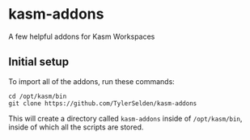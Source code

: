 # kasm-addons
A few helpful addons for Kasm Workspaces

## Initial setup

To import all of the addons, run these commands:

```
cd /opt/kasm/bin
git clone https://github.com/TylerSelden/kasm-addons
```

This will create a directory called `kasm-addons` inside of `/opt/kasm/bin`, inside of which all the scripts are stored.
